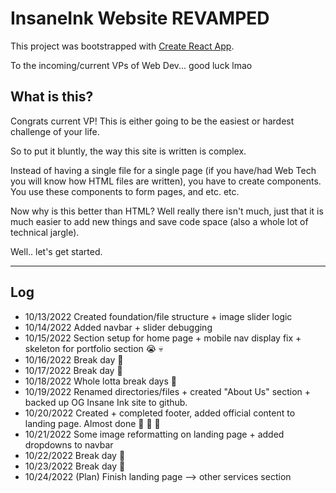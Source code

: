 # InsaneInk Website REVAMPED

This project was bootstrapped with [Create React App](https://github.com/facebook/create-react-app).

To the incoming/current VPs of Web Dev... good luck lmao

## What is this?

Congrats current VP! This is either going to be the easiest or hardest challenge of your life.

So to put it bluntly, the way this site is written is complex. 

Instead of having a single file for a single page (if you have/had Web Tech you will know how HTML files are written), you have to create components.
You use these components to form pages, and etc. etc.

Now why is this better than HTML? Well really there isn't much, just that it is much easier to add new things and save code space (also a whole lot of technical jargle).

Well.. let's get started.

-----------------------------------------------------------------------------------------------------------------------------


## Log
- 10/13/2022 Created foundation/file structure + image slider logic
- 10/14/2022 Added navbar + slider debugging
- 10/15/2022 Section setup for home page + mobile nav display fix + skeleton for portfolio section :sob: :skull:
- 10/16/2022 Break day :bust_in_silhouette:
- 10/17/2022 Break day :bust_in_silhouette:
- 10/18/2022 Whole lotta break days :bust_in_silhouette:
- 10/19/2022 Renamed directories/files + created "About Us" section + backed up OG Insane Ink site to github.
- 10/20/2022 Created + completed footer, added official content to landing page. Almost done :tada: :tada: :tada:
- 10/21/2022 Some image reformatting on landing page + added dropdowns to navbar
- 10/22/2022 Break day :bust_in_silhouette:
- 10/23/2022 Break day :bust_in_silhouette:
- 10/24/2022 (Plan) Finish landing page --> other services section
